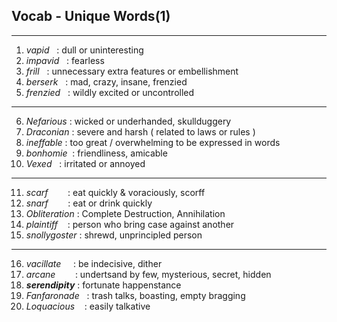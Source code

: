 ## Vocab - Unique Words(1)

---

1. *vapid*&nbsp;&nbsp;&nbsp;: dull or uninteresting
2. *impavid*&nbsp;&nbsp;&nbsp;: fearless 
3. *frill*&nbsp;&nbsp;&nbsp;: unnecessary extra features or embellishment
4. *berserk*&nbsp;&nbsp;&nbsp;: mad, crazy, insane, frenzied
5. *frenzied*&nbsp;&nbsp;&nbsp;: wildly excited or uncontrolled

---

6. *Nefarious*&nbsp;: wicked or underhanded, skullduggery
7. *Draconian*&nbsp;: severe and harsh ( related to laws or rules )
8. *ineffable*&nbsp;: too great / overwhelming to be expressed in words
9. *bonhomie*&nbsp;&nbsp;: friendliness, amicable
10. *Vexed*&nbsp;&nbsp;&nbsp;: irritated or annoyed

---

11. *scarf*&nbsp;&nbsp;&nbsp;&nbsp;&nbsp;&nbsp;&nbsp;&nbsp;:  eat quickly & voraciously, scorff
12. *snarf*&nbsp;&nbsp;&nbsp;&nbsp;&nbsp;&nbsp;&nbsp;&nbsp;: eat or drink quickly 
13. *Obliteration*&nbsp;: Complete Destruction, Annihilation
14. *plaintiff*&nbsp;&nbsp;&nbsp;&nbsp;: person who bring case against another
15. *snollygoster*&nbsp;: shrewd, unprincipled person

---

16. *vacillate*&nbsp;&nbsp;&nbsp;&nbsp;&nbsp;: be indecisive, dither
17. *arcane*&nbsp;&nbsp;&nbsp;&nbsp;&nbsp;&nbsp;&nbsp;&nbsp;: undertsand by few, mysterious, secret, hidden
18. _**serendipity**_&nbsp;: fortunate happenstance
19. *Fanfaronade*&nbsp;&nbsp;&nbsp;: trash talks, boasting, empty bragging
20. *Loquacious*&nbsp;&nbsp;&nbsp;&nbsp;: easily talkative

